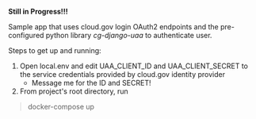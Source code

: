 <b>Still in Progress!!!</b>

Sample app that uses cloud.gov login OAuth2 endpoints and the pre-configured python library <i>cg-django-uaa</i> to authenticate user.

Steps to get up and running:<br>
1. Open local.env and edit UAA_CLIENT_ID and UAA_CLIENT_SECRET to the service credentials provided by cloud.gov identity provider
    - Message me for the ID and SECRET!
2. From project's root directory, run <br> 
>docker-compose up  
     
